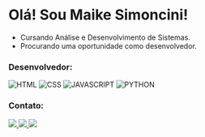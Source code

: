 # Olá! Sou Maike Simoncini!

- Cursando Análise e Desenvolvimento de Sistemas.
- Procurando uma oportunidade como desenvolvedor.

### Desenvolvedor:

 ![HTML](https://img.shields.io/badge/HTML5-E34F26?style=for-the-badge&logo=html5&logoColor=white) 
 ![CSS](https://img.shields.io/badge/CSS3-1572B6?style=for-the-badge&logo=css3&logoColor=white) 
 ![JAVASCRIPT](https://img.shields.io/badge/JavaScript-323330?style=for-the-badge&logo=javascript&logoColor=F7DF1E) 
 ![PYTHON](https://img.shields.io/badge/Python-3776AB?style=for-the-badge&logo=python&logoColor=white)

 <!--![Maike Simoncini](https://github-readme-stats.vercel.app/api?username=Maike-Simoncini&show_icons=true&theme=white)-->
 <!--![Maike Simoncini GitHub stats](https://github-readme-stats.vercel.app/api/top-langs?username=Maike-Simoncini&show_icons=true&locale=en&layout=compact)-->

### Contato:

<div>
<a href="mailto:maikesimoncinims@gmail.com" target="_blank"><img src="https://img.shields.io/badge/Gmail-D14836?style=for-the-badge&logo=gmail&logoColor=white">
</a>
<a href="http://t.me/Maikesimoncini" target="_blank"><img src="https://img.shields.io/badge/Telegram-2CA5E0?style=for-the-badge&logo=telegram&logoColor=white">
</a>
<a href="https://wa.me/35999860709" target="_blank"><img src="https://img.shields.io/badge/WhatsApp-25D366?style=for-the-badge&logo=whatsapp&logoColor=white">
</a>
</div>
